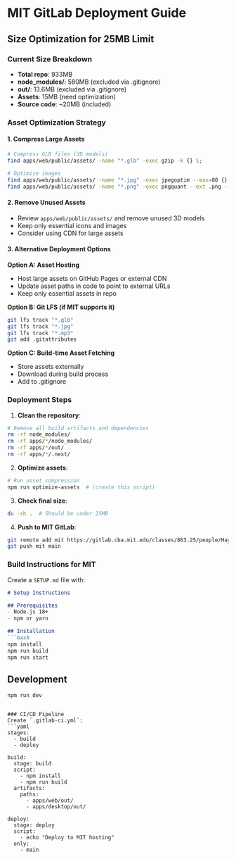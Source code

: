 # MIT GitLab Deployment Guide

## Size Optimization for 25MB Limit

### Current Size Breakdown
- **Total repo**: 933MB
- **node_modules/**: 580MB (excluded via .gitignore)
- **out/**: 13.6MB (excluded via .gitignore)
- **Assets**: 15MB (need optimization)
- **Source code**: ~20MB (included)

### Asset Optimization Strategy

#### 1. Compress Large Assets
```bash
# Compress GLB files (3D models)
find apps/web/public/assets/ -name "*.glb" -exec gzip -k {} \;

# Optimize images
find apps/web/public/assets/ -name "*.jpg" -exec jpegoptim --max=80 {} \;
find apps/web/public/assets/ -name "*.png" -exec pngquant --ext .png --force {} \;
```

#### 2. Remove Unused Assets
- Review `apps/web/public/assets/` and remove unused 3D models
- Keep only essential icons and images
- Consider using CDN for large assets

#### 3. Alternative Deployment Options

**Option A: Asset Hosting**
- Host large assets on GitHub Pages or external CDN
- Update asset paths in code to point to external URLs
- Keep only essential assets in repo

**Option B: Git LFS (if MIT supports it)**
```bash
git lfs track "*.glb"
git lfs track "*.jpg"
git lfs track "*.mp3"
git add .gitattributes
```

**Option C: Build-time Asset Fetching**
- Store assets externally
- Download during build process
- Add to .gitignore

### Deployment Steps

1. **Clean the repository**:
```bash
# Remove all build artifacts and dependencies
rm -rf node_modules/
rm -rf apps/*/node_modules/
rm -rf apps/*/out/
rm -rf apps/*/.next/
```

2. **Optimize assets**:
```bash
# Run asset compression
npm run optimize-assets  # (create this script)
```

3. **Check final size**:
```bash
du -sh .  # Should be under 25MB
```

4. **Push to MIT GitLab**:
```bash
git remote add mit https://gitlab.cba.mit.edu/classes/863.25/people/HayleyBloch.git
git push mit main
```

### Build Instructions for MIT

Create a `SETUP.md` file with:
```markdown
# Setup Instructions

## Prerequisites
- Node.js 18+
- npm or yarn

## Installation
```bash
npm install
npm run build
npm run start
```

## Development
```bash
npm run dev
```
```

### CI/CD Pipeline
Create `.gitlab-ci.yml`:
```yaml
stages:
  - build
  - deploy

build:
  stage: build
  script:
    - npm install
    - npm run build
  artifacts:
    paths:
      - apps/web/out/
      - apps/desktop/out/

deploy:
  stage: deploy
  script:
    - echo "Deploy to MIT hosting"
  only:
    - main
```
